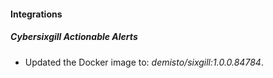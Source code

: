 #### Integrations
##### Cybersixgill Actionable Alerts
- Updated the Docker image to: *demisto/sixgill:1.0.0.84784*.
